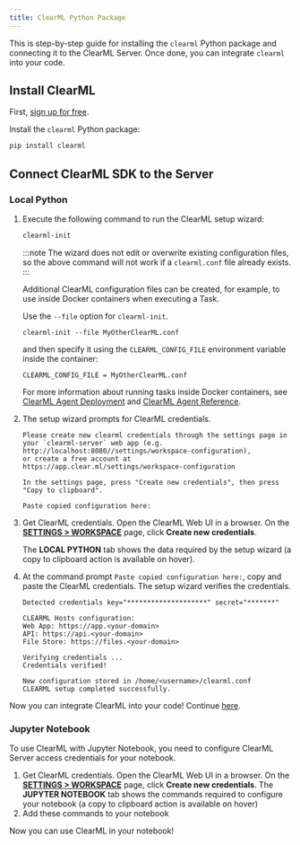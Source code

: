 ```yaml
---
title: ClearML Python Package 
---
```


This is step-by-step guide for installing the `clearml` Python package and connecting it to the ClearML Server. Once done,
you can integrate `clearml` into your code. 

## Install ClearML


First, [sign up for free](https://app.clear.ml).

Install the `clearml` Python package:
```bash
pip install clearml
```

## Connect ClearML SDK to the Server 

### Local Python
1. Execute the following command to run the ClearML setup wizard:

   ```bash
   clearml-init
   ```
   
   :::note 
   The wizard does not edit or overwrite existing configuration files, so the above command will not work if a `clearml.conf`
   file already exists.
   :::

   <Collapsible type="info" title="Learn about creating multiple ClearML configuration files">

   Additional ClearML configuration files can be created, for example, to use inside Docker containers when executing 
   a Task.
   
   Use the `--file` option for `clearml-init`.

   ```
   clearml-init --file MyOtherClearML.conf
   ```
   
   and then specify it using the ``CLEARML_CONFIG_FILE`` environment variable inside the container:
        
   ```
   CLEARML_CONFIG_FILE = MyOtherClearML.conf
   ```
   
   For more information about running tasks inside Docker containers, see [ClearML Agent Deployment](../clearml_agent/clearml_agent_deployment_bare_metal.md)
   and [ClearML Agent Reference](../clearml_agent/clearml_agent_ref.md).
    
   </Collapsible>
   
1. The setup wizard prompts for ClearML credentials.

   ```console
   Please create new clearml credentials through the settings page in your `clearml-server` web app (e.g. http://localhost:8080//settings/workspace-configuration), 
   or create a free account at https://app.clear.ml/settings/workspace-configuration
   
   In the settings page, press "Create new credentials", then press "Copy to clipboard".
   
   Paste copied configuration here:
   ```
      
1. Get ClearML credentials. Open the ClearML Web UI in a browser. On the [**SETTINGS > WORKSPACE**](https://app.clear.ml/settings/workspace-configuration) 
   page, click **Create new credentials**.
   
   The **LOCAL PYTHON** tab shows the data required by the setup wizard (a copy to clipboard action is available on 
   hover).
    
1. At the command prompt `Paste copied configuration here:`, copy and paste the ClearML credentials.
   The setup wizard verifies the credentials. 
   ```console
   Detected credentials key="********************" secret="*******"

   CLEARML Hosts configuration:
   Web App: https://app.<your-domain>
   API: https://api.<your-domain>
   File Store: https://files.<your-domain>
            
   Verifying credentials ...
   Credentials verified!
    
   New configuration stored in /home/<username>/clearml.conf
   CLEARML setup completed successfully.
   ```
   
Now you can integrate ClearML into your code! Continue [here](../clearml_sdk/clearml_sdk_setup#auto-log-experiment).

### Jupyter Notebook
To use ClearML with Jupyter Notebook, you need to configure ClearML Server access credentials for your notebook.

1. Get ClearML credentials. Open the ClearML Web UI in a browser. On the [**SETTINGS > WORKSPACE**](https://app.clear.ml/settings/workspace-configuration) 
   page, click **Create new credentials**. The **JUPYTER NOTEBOOK** tab shows the commands required to configure your 
   notebook (a copy to clipboard action is available on hover)
1. Add these commands to your notebook

Now you can use ClearML in your notebook!
